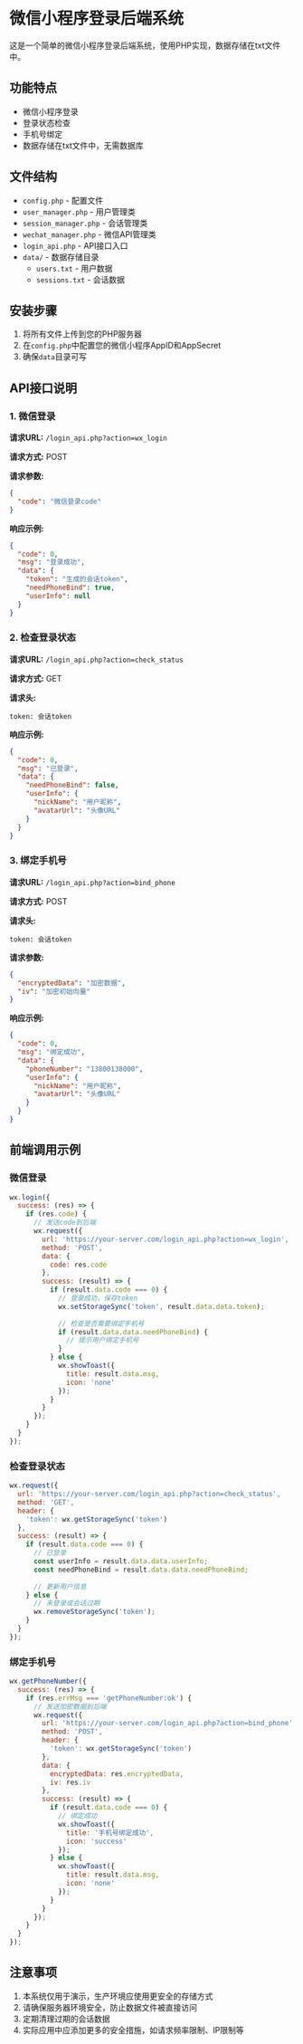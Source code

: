 # 微信小程序登录后端系统

这是一个简单的微信小程序登录后端系统，使用PHP实现，数据存储在txt文件中。

## 功能特点

- 微信小程序登录
- 登录状态检查
- 手机号绑定
- 数据存储在txt文件中，无需数据库

## 文件结构

- `config.php` - 配置文件
- `user_manager.php` - 用户管理类
- `session_manager.php` - 会话管理类
- `wechat_manager.php` - 微信API管理类
- `login_api.php` - API接口入口
- `data/` - 数据存储目录
  - `users.txt` - 用户数据
  - `sessions.txt` - 会话数据

## 安装步骤

1. 将所有文件上传到您的PHP服务器
2. 在`config.php`中配置您的微信小程序AppID和AppSecret
3. 确保`data`目录可写

## API接口说明

### 1. 微信登录

**请求URL:** `/login_api.php?action=wx_login`

**请求方式:** POST

**请求参数:**

```json
{
  "code": "微信登录code"
}
```

**响应示例:**

```json
{
  "code": 0,
  "msg": "登录成功",
  "data": {
    "token": "生成的会话token",
    "needPhoneBind": true,
    "userInfo": null
  }
}
```

### 2. 检查登录状态

**请求URL:** `/login_api.php?action=check_status`

**请求方式:** GET

**请求头:**

```
token: 会话token
```

**响应示例:**

```json
{
  "code": 0,
  "msg": "已登录",
  "data": {
    "needPhoneBind": false,
    "userInfo": {
      "nickName": "用户昵称",
      "avatarUrl": "头像URL"
    }
  }
}
```

### 3. 绑定手机号

**请求URL:** `/login_api.php?action=bind_phone`

**请求方式:** POST

**请求头:**

```
token: 会话token
```

**请求参数:**

```json
{
  "encryptedData": "加密数据",
  "iv": "加密初始向量"
}
```

**响应示例:**

```json
{
  "code": 0,
  "msg": "绑定成功",
  "data": {
    "phoneNumber": "13800138000",
    "userInfo": {
      "nickName": "用户昵称",
      "avatarUrl": "头像URL"
    }
  }
}
```

## 前端调用示例

### 微信登录

```javascript
wx.login({
  success: (res) => {
    if (res.code) {
      // 发送code到后端
      wx.request({
        url: 'https://your-server.com/login_api.php?action=wx_login',
        method: 'POST',
        data: {
          code: res.code
        },
        success: (result) => {
          if (result.data.code === 0) {
            // 登录成功，保存token
            wx.setStorageSync('token', result.data.data.token);
            
            // 检查是否需要绑定手机号
            if (result.data.data.needPhoneBind) {
              // 提示用户绑定手机号
            }
          } else {
            wx.showToast({
              title: result.data.msg,
              icon: 'none'
            });
          }
        }
      });
    }
  }
});
```

### 检查登录状态

```javascript
wx.request({
  url: 'https://your-server.com/login_api.php?action=check_status',
  method: 'GET',
  header: {
    'token': wx.getStorageSync('token')
  },
  success: (result) => {
    if (result.data.code === 0) {
      // 已登录
      const userInfo = result.data.data.userInfo;
      const needPhoneBind = result.data.data.needPhoneBind;
      
      // 更新用户信息
    } else {
      // 未登录或会话过期
      wx.removeStorageSync('token');
    }
  }
});
```

### 绑定手机号

```javascript
wx.getPhoneNumber({
  success: (res) => {
    if (res.errMsg === 'getPhoneNumber:ok') {
      // 发送加密数据到后端
      wx.request({
        url: 'https://your-server.com/login_api.php?action=bind_phone',
        method: 'POST',
        header: {
          'token': wx.getStorageSync('token')
        },
        data: {
          encryptedData: res.encryptedData,
          iv: res.iv
        },
        success: (result) => {
          if (result.data.code === 0) {
            // 绑定成功
            wx.showToast({
              title: '手机号绑定成功',
              icon: 'success'
            });
          } else {
            wx.showToast({
              title: result.data.msg,
              icon: 'none'
            });
          }
        }
      });
    }
  }
});
```

## 注意事项

1. 本系统仅用于演示，生产环境应使用更安全的存储方式
2. 请确保服务器环境安全，防止数据文件被直接访问
3. 定期清理过期的会话数据
4. 实际应用中应添加更多的安全措施，如请求频率限制、IP限制等 